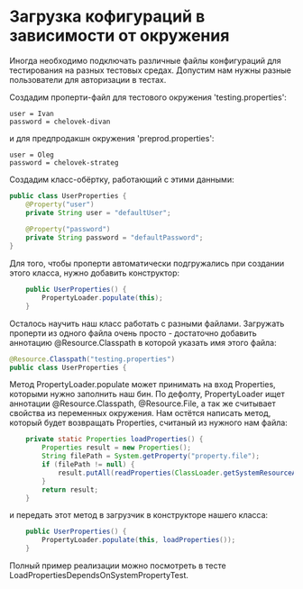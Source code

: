 # Загрузка кофигураций  в зависимости от окружения

Иногда необходимо подключать различные файлы конфигураций для тестирования на разных тестовых средах.
Допустим нам нужны разные пользователи для авторизации в тестах. 

Создадим проперти-файл для тестового окружения 'testing.properties':
```properties
user = Ivan
password = chelovek-divan
```
и для предпродакшн окружения 'preprod.properties':
```properties
user = Oleg
password = chelovek-strateg
```

Создадим класс-обёртку, работающий с этими данными:
```java
public class UserProperties {
	@Property("user")
	private String user = "defaultUser";
	
	@Property("password")
	private String password = "defaultPassword";
}
```

Для того, чтобы проперти автоматически подгружались при создании этого класса, нужно добавить конструктор:
```java
	public UserProperties() {
		PropertyLoader.populate(this);
	}
```

Осталось научить наш класс работать с разными файлами. Загружать проперти из одного файла очень просто - достаточно
добавить аннотацию @Resource.Classpath в которой указать имя этого файла:
```java
@Resource.Classpath("testing.properties")
public class UserProperties {
```

Метод PropertyLoader.populate может принимать на вход Properties, которыми нужно заполнить наш бин. По дефолту,
PropertyLoader ищет аннотации @Resource.Classpath, @Resource.File, а так же считывает свойства из переменных окружения.
Нам остётся написать метод, который будет возвращать Properties, считаный из нужного нам файла:
```java
	private static Properties loadProperties() {
		Properties result = new Properties();
		String filePath = System.getProperty("property.file");
		if (filePath != null) {
			result.putAll(readProperties(ClassLoader.getSystemResourceAsStream(filePath)));
		}
		return result;
	}
```

и передать этот метод в загрузчик в конструкторе нашего класса:
```java
	public UserProperties() {
		PropertyLoader.populate(this, loadProperties());
	}
```

Полный пример реализации можно посмотреть в тесте LoadPropertiesDependsOnSystemPropertyTest.
